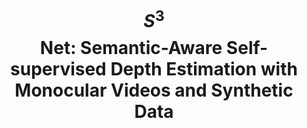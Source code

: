 ---
layout: publication
title: '$$S^3$$ Net: Semantic-Aware Self-supervised Depth Estimation with Monocular
  Videos and Synthetic Data'
short_title: '$$S^3$$ Net: Semantic-Aware Self-supervised Depth Estimation with Monocular
  Videos and Synthetic Data'
authors: B Cheng, IS Saggu, R Shah, G Bansal, D Bharadia,
conference: European Conference on Computer Vision (acceptance rate 26%)
confurl: https://doi.org/10.1145/2486001
paper: /files/papers/eccv.pdf
excerpt: '6 cites: https://scholar.google.com/scholar?oi=bibs\&amp;hl=en\&amp;cites=2729708241956805516'
tags: Uncategorized
---